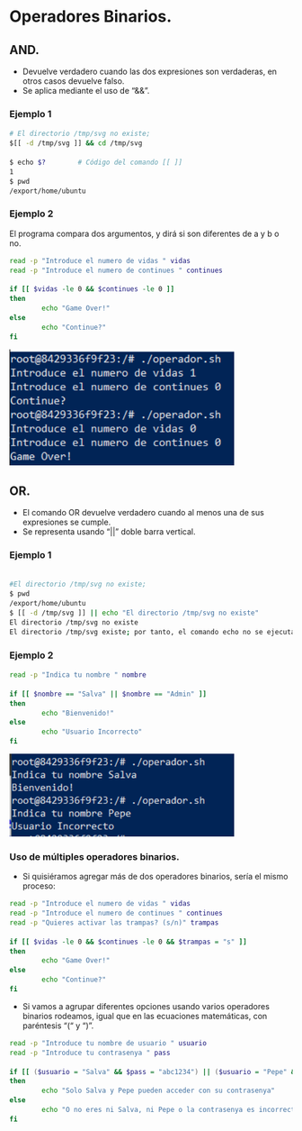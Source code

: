 # Operadores Binarios.

## AND.

- Devuelve verdadero cuando las dos expresiones son verdaderas, en otros casos devuelve falso.
- Se aplica mediante el uso de “&&”.

### Ejemplo 1

```bash title=""
# El directorio /tmp/svg no existe;
$[[ -d /tmp/svg ]] && cd /tmp/svg

$ echo $?        # Código del comando [[ ]]
1
$ pwd
/export/home/ubuntu
```

### Ejemplo 2

El programa compara dos argumentos, y dirá si son diferentes de a y b o no.

```bash
read -p "Introduce el numero de vidas " vidas
read -p "Introduce el numero de continues " continues

if [[ $vidas -le 0 && $continues -le 0 ]]
then
        echo "Game Over!"
else
        echo "Continue?"
fi
```

  <img src="imagenes/17.png" width="400"/>

## OR.

- El comando OR devuelve verdadero cuando al menos una de sus expresiones se cumple.
- Se representa usando “||” doble barra vertical.

### Ejemplo 1

```bash title=""

#El directorio /tmp/svg no existe;
$ pwd
/export/home/ubuntu
$ [[ -d /tmp/svg ]] || echo "El directorio /tmp/svg no existe"
El directorio /tmp/svg no existe
El directorio /tmp/svg existe; por tanto, el comando echo no se ejecuta.
```

### Ejemplo 2

```bash
read -p "Indica tu nombre " nombre

if [[ $nombre == "Salva" || $nombre == "Admin" ]]
then
        echo "Bienvenido!"
else
        echo "Usuario Incorrecto"
fi
```

  <img src="imagenes/19.png" width="400"/>

### Uso de múltiples operadores binarios.

- Si quisiéramos agregar más de dos operadores binarios, sería el mismo proceso:

```bash
read -p "Introduce el numero de vidas " vidas
read -p "Introduce el numero de continues " continues
read -p "Quieres activar las trampas? (s/n)" trampas

if [[ $vidas -le 0 && $continues -le 0 && $trampas = "s" ]]
then
        echo "Game Over!"
else
        echo "Continue?"
fi
```

- Si vamos a agrupar diferentes opciones usando varios operadores binarios rodeamos, igual que en las ecuaciones matemáticas, con paréntesis “(“ y “)”.

```bash
read -p "Introduce tu nombre de usuario " usuario
read -p "Introduce tu contrasenya " pass

if [[ ($usuario = "Salva" && $pass = "abc1234") || ($usuario = "Pepe" && $pass="4231abc") ]]
then
        echo "Solo Salva y Pepe pueden acceder con su contrasenya"
else
        echo "O no eres ni Salva, ni Pepe o la contrasenya es incorrecta"
fi
```
